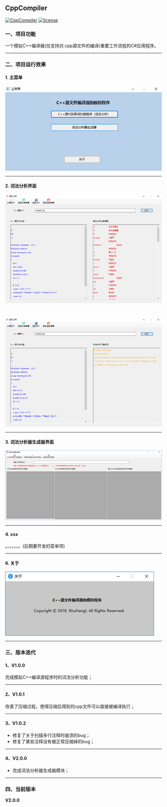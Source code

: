 ## CppCompiler

[![CppCompiler](https://img.shields.io/badge/CppCompiler-v1.0.2-green.svg)](https://github.com/Yuziquan/CppCompiler)
[![license](https://img.shields.io/packagist/l/doctrine/orm.svg)](https://github.com/Yuziquan/CppCompiler/blob/master/LICENSE)

### 一、项目功能

一个模拟C++编译器(仅支持对.cpp源文件的编译)重要工作流程的C#应用程序。



***

### 二、项目运行效果

#### 1. 主菜单

![1](https://github.com/Yuziquan/CppCompiler/blob/master/Screenshots/1.png)



***

#### 2. 词法分析界面

![2](https://github.com/Yuziquan/CppCompiler/blob/master/Screenshots/2.png)

<br/>

![3](https://github.com/Yuziquan/CppCompiler/blob/master/Screenshots/3.png)



***
#### 3. 词法分析器生成器界面

![4](https://github.com/Yuziquan/CppCompiler/blob/master/Screenshots/4.png)


***
#### 4. xxx




。。。。。。。(后期要开发的菜单项)



***

#### 6. 关于

![about](https://github.com/Yuziquan/CppCompiler/blob/master/Screenshots/about.png)



***

### 三、版本迭代

#### 1、V1.0.0

完成模拟C++编译源程序时的词法分析功能；

***



#### 2、V1.0.1

改善了压缩过程，使得压缩后得到的cpp文件可以直接被编译执行；

***


#### 3、V1.0.2

* 修复了关于扫描多行注释时崩溃的bug；
* 修复了某些注释没有被正常压缩掉的bug；


***

#### 4、V2.0.0
* 完成词法分析器生成器模块；


***

### 四、当前版本

**V2.0.0**

